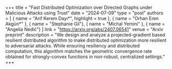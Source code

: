 +++
title = "Fast Distributed Optimization over Directed Graphs under Malicious Attacks using Trust"
date = "2024-07-09"
type = "post"
authors = [
  { name = "Arif Kerem Dayı*", highlight = true },
  { name = "Orhan Eren Akgün*" },
  { name = "Stephanie Gil"}, 
  { name = "Michal Yemini" },
  { name = "Angelia Nedić"}
]
link = "https://arxiv.org/abs/2407.06541"
venue = "Arxiv preprint"
description = "We design and analyze a projected-gradient based resilient distributed algorithm to make distributed optimization more resilient to adversarial attacks. While ensuring resiliency and distributed computation, this algorithm matches the geometric convergence rate obtained for strongly-convex functions in non-robust, centralized settings."
+++









































